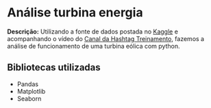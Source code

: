 # Análise turbina energia

**Descrição:** Utilizando a fonte de dados postada no [Kaggle](https://www.kaggle.com/berkerisen/wind-turbine-scada-dataset) e acompanhando o vídeo do [Canal da Hashtag Treinamento](https://www.youtube.com/watch?v=vgPPr9dFOZQ), fazemos a análise de funcionamento de uma turbina eólica com python.

## Bibliotecas utilizadas
- Pandas
- Matplotlib
- Seaborn